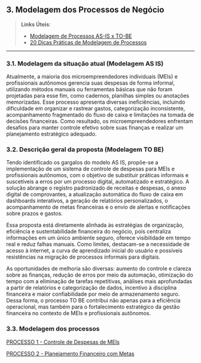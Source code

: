 ## 3. Modelagem dos Processos de Negócio

> **Links Úteis**:
> - [Modelagem de Processos AS-IS x TO-BE](https://dheka.com.br/modelagem-as-is-to-be/)
> - [20 Dicas Práticas de Modelagem de Processos](https://dheka.com.br/20-dicas-praticas-de-modelagem-de-processos/)

---

### 3.1. Modelagem da situação atual (Modelagem AS IS)

Atualmente, a maioria dos microempreendedores individuais (MEIs) e profissionais autônomos gerencia suas despesas de forma informal, utilizando métodos manuais ou ferramentas básicas que não foram projetadas para esse fim, como cadernos, planilhas simples ou anotações memorizadas. Esse processo apresenta diversas ineficiências, incluindo dificuldade em organizar e rastrear gastos, categorização inconsistente, acompanhamento fragmentado do fluxo de caixa e limitações na tomada de decisões financeiras. Como resultado, os microempreendedores enfrentam desafios para manter controle efetivo sobre suas finanças e realizar um planejamento estratégico adequado.

### 3.2. Descrição geral da proposta (Modelagem TO BE)

Tendo identificado os gargalos do modelo AS IS, propõe-se a implementação de um sistema de controle de despesas para MEIs e profissionais autônomos, com o objetivo de substituir práticas informais e suscetíveis a erros por um processo digital, automatizado e estratégico. A solução abrange o registro padronizado de receitas e despesas, o anexo digital de comprovantes, a atualização automática do fluxo de caixa em dashboards interativos, a geração de relatórios personalizados, o acompanhamento de metas financeiras e o envio de alertas e notificações sobre prazos e gastos.

Essa proposta está diretamente alinhada às estratégias de organização, eficiência e sustentabilidade financeira do negócio, pois centraliza informações em um único ambiente seguro, oferece visibilidade em tempo real e reduz falhas manuais. Como limites, destacam-se a necessidade de acesso à internet, a curva de aprendizado inicial do usuário e possíveis resistências na migração de processos informais para digitais.

As oportunidades de melhoria são diversas: aumento do controle e clareza sobre as finanças, redução de erros por meio da automação, otimização do tempo com a eliminação de tarefas repetitivas, análises mais aprofundadas a partir de relatórios e categorização de dados, incentivo à disciplina financeira e maior confiabilidade por meio de armazenamento seguro. Dessa forma, o processo TO BE contribui não apenas para a eficiência operacional, mas também para o fortalecimento estratégico da gestão financeira no contexto de MEIs e profissionais autônomos.

### 3.3. Modelagem dos processos

[PROCESSO 1 - Controle de Despesas de MEIs](./processos/processo-1-controle-despesas.md "Detalhamento do Processo 1.")

[PROCESSO 2 - Planejamento Financeiro com Metas](./processos/processo-2-planejamento-financeiro.md "Detalhamento do Processo 2.")